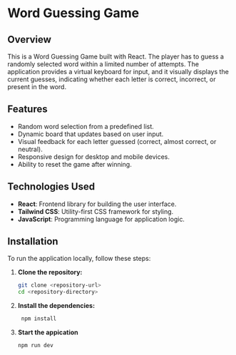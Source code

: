 # Word Guessing Game

## Overview

This is a Word Guessing Game built with React. The player has to guess a randomly selected word within a limited number of attempts. The application provides a virtual keyboard for input, and it visually displays the current guesses, indicating whether each letter is correct, incorrect, or present in the word.

## Features

- Random word selection from a predefined list.
- Dynamic board that updates based on user input.
- Visual feedback for each letter guessed (correct, almost correct, or neutral).
- Responsive design for desktop and mobile devices.
- Ability to reset the game after winning.

## Technologies Used

- **React**: Frontend library for building the user interface.
- **Tailwind CSS**: Utility-first CSS framework for styling.
- **JavaScript**: Programming language for application logic.

## Installation

To run the application locally, follow these steps:

1. **Clone the repository:**
   ```bash
   git clone <repository-url>
   cd <repository-directory>


2. **Install the dependencies:**
   ```bash
    npm install

3. **Start the appication**
   ```bash
   npm run dev
   
